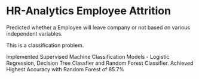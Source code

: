 # HR-Analytics Employee Attrition



Predicted whether a Employee will leave company or not based on various independent variables.

This is a classification problem.

Implemented Supervised Machine Classification Models - Logistic Regression, Decision Tree Classfier and Random Forest Classifier.
Achieved Highest Accuracy with Random Forest of 85.7%
